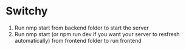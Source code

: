 # Switchy
1) Run nmp start from backend folder to start the server
2) Run nmp start (or npm run dev if you want your server to resfresh automatically) from frontend folder to run frontend
